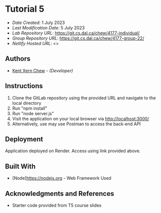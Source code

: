<!--- The following README.md sample file was adapted from https://gist.github.com/PurpleBooth/109311bb0361f32d87a2#file-readme-template-md by Gabriella Mosquera for academic use ---> 

# Tutorial 5

* *Date Created*: 1 July 2023
* *Last Modification Date*: 5 July 2023
* *Lab Repository URL*: <https://git.cs.dal.ca/chew/4177-individual/>
* *Group Repository URL*: <https://git.cs.dal.ca/chew/4177-group-22/>
* *Netlify Hosted URL*: <>

## Authors

* [Kent Xern Chew](kentxern@dal.ca) - *(Developer)*

## Instructions

1. Clone the GitLab repository using the provided URL and navigate to the local directory
2. Run "npm install"
3. Run "node server.js"
4. Visit the application on your local browser via <http://localhost:3000/>
5. Alternatively, use may use Postman to access the back-end API

## Deployment

Application deployed on Render. Access using link provided above.

## Built With

* [Node]<https://nodejs.org> - Web Framework Used

## Acknowledgments and References

* Starter code provided from T5 course slides
